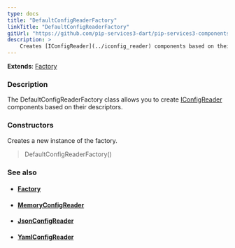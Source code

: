 ```yaml
---
type: docs
title: "DefaultConfigReaderFactory"
linkTitle: "DefaultConfigReaderFactory"
gitUrl: "https://github.com/pip-services3-dart/pip-services3-components-dart"
description: >
    Creates [IConfigReader](../iconfig_reader) components based on their descriptors.
---
```


**Extends**: [Factory](../../build/factory)

### Description

The DefaultConfigReaderFactory class allows you to create  [IConfigReader](../iconfig_reader) components based on their descriptors.

### Constructors
Creates a new instance of the factory.

> DefaultConfigReaderFactory()


### See also
- #### [Factory](../../build/factory)
- #### [MemoryConfigReader](../memory_config_reader)
- #### [JsonConfigReader](../json_config_reader)
- #### [YamlConfigReader](../yaml_config_reader)
